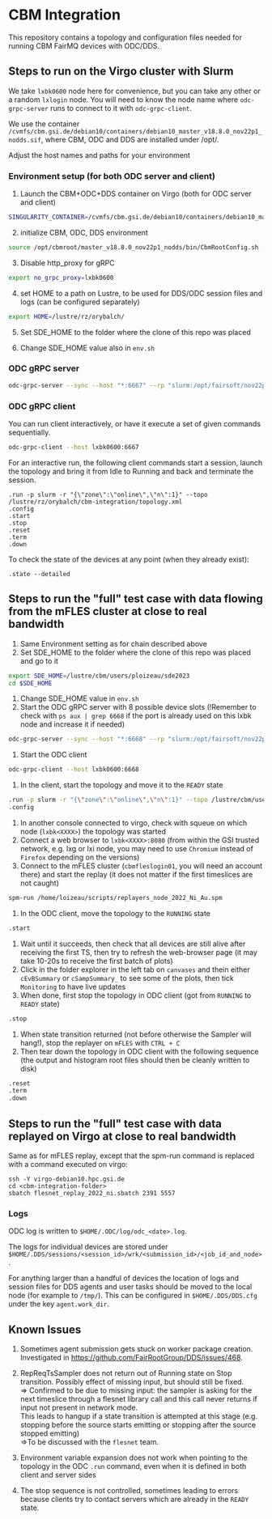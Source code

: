 # CBM Integration

This repository contains a topology and configuration files needed for running CBM FairMQ devices with ODC/DDS.

## Steps to run on the Virgo cluster with Slurm

We take `lxbk0600` node here for convenience, but you can take any other or a random `lxlogin` node. You will need to know the node name where `odc-grpc-server` runs to connect to it with `odc-grpc-client`.

We use the container `/cvmfs/cbm.gsi.de/debian10/containers/debian10_master_v18.8.0_nov22p1_nodds.sif`, where CBM, ODC and DDS are installed under /opt/.

Adjust the host names and paths for your environment

### Environment setup (for both ODC server and client)

1. Launch the CBM+ODC+DDS container on Virgo (both for ODC server and client)

```sh
SINGULARITY_CONTAINER=/cvmfs/cbm.gsi.de/debian10/containers/debian10_master_v18.8.0_nov22p1_nodds.sif ssh -o SendEnv=SINGULARITY_CONTAINER lxbk0600
```

2. initialize CBM, ODC, DDS environment

```bash
source /opt/cbmroot/master_v18.8.0_nov22p1_nodds/bin/CbmRootConfig.sh -a
```

3. Disable http_proxy for gRPC
```bash
export no_grpc_proxy=lxbk0600
```

4. set HOME to a path on Lustre, to be used for DDS/ODC session files and logs (can be configured separately)
```bash
export HOME=/lustre/rz/orybalch/
```

5. Set SDE_HOME to the folder where the clone of this repo was placed

6. Change SDE_HOME value also in `env.sh`

### ODC gRPC server

```bash
odc-grpc-server --sync --host "*:6667" --rp "slurm:/opt/fairsoft/nov22p1_nodds/bin/odc-rp-epn-slurm --zones online:5:/lustre/rz/orybalch/cbm-integration/slurm-main.cfg:" --timeout 120
```

### ODC gRPC client

You can run client interactively, or have it execute a set of given commands sequentially.

```bash
odc-grpc-client --host lxbk0600:6667
```
For an interactive run, the following client commands start a session, launch the topology and bring it from Idle to Running and back and terminate the session.

```
.run -p slurm -r "{\"zone\":\"online\",\"n\":1}" --topo /lustre/rz/orybalch/cbm-integration/topology.xml
.config
.start
.stop
.reset
.term
.down
```

To check the state of the devices at any point (when they already exist):
```
.state --detailed

```

## Steps to run the "full" test case with data flowing from the mFLES cluster at close to real bandwidth

1. Same Environment setting as for chain described above
1. Set SDE_HOME to the folder where the clone of this repo was placed and go to it
```bash
export SDE_HOME=/lustre/cbm/users/ploizeau/sde2023
cd $SDE_HOME
```
1. Change SDE_HOME value in `env.sh`
1. Start the ODC gRPC server with 8 possible device slots (!Remember to check with `ps aux | grep 6668` if the port is already used on this lxbk node and increase it if needed)
```bash
odc-grpc-server --sync --host "*:6668" --rp "slurm:/opt/fairsoft/nov22p1_nodds/bin/odc-rp-epn-slurm --zones online:8:$SDE_HOME/cbm-integration/slurm-main.cfg:" --timeout 120
```
1. Start the ODC client
```bash
odc-grpc-client --host lxbk0600:6668
```
1. In the client, start the topology and move it to the `READY` state
```bash
.run -p slurm -r "{\"zone\":\"online\",\"n\":1}" --topo /lustre/cbm/users/ploizeau/sde2023/cbm-integration/topology_mfles.xml
.config
```
1. In another console connected to virgo, check with squeue on which node (`lxbk<XXXX>`) the topology was started
1. Connect a web browser to `lxbk<XXXX>:8080` (from within the GSI trusted network, e.g. lxg or lxi node, you may need to use `Chromium` instead of `Firefox` depending on the versions)
1. Connect to the mFLES cluster (`cbmfleslogin01`, you will need an account there) and start the replay (it does not matter if the first timeslices are not caught)
```bash
spm-run /home/loizeau/scripts/replayers_node_2022_Ni_Au.spm
```
1. In the ODC client, move the topology to the `RUNNING` state
```bash
.start
```
1. Wait until it succeeds, then check that all devices are still alive after receiving the first TS, then try to refresh the web-browser page (it may take 10-20s to receive the first batch of plots)
1. Click in the folder explorer in the left tab on `canvases` and thein either `cEvBSummary` or `cSampSummary_` to see some of the plots, then tick `Monitoring` to have live updates
1. When done, first stop the topology in ODC client (got from `RUNNING` to `READY` state)
```bash
.stop
```
1. When state transition returned (not before otherwise the Sampler will hang!), stop the replayer on `mFLES` with `CTRL + C`
1. Then tear down the topology in ODC client with the following sequence (the output and histogram root files should then be cleanly written to disk)
```bash
.reset
.term
.down
```

## Steps to run the "full" test case with data replayed on Virgo at close to real bandwidth

Same as for mFLES replay, except that the spm-run command is replaced with a command executed on virgo:
```
ssh -Y virgo-debian10.hpc.gsi.de
cd <cbm-integration-folder>
sbatch flesnet_replay_2022_ni.sbatch 2391 5557
```

### Logs

ODC log is written to `$HOME/.ODC/log/odc_<date>.log`.

The logs for individual devices are stored under `$HOME/.DDS/sessions/<session_id>/wrk/<submission_id>/<job_id_and_node>`.

For anything larger than a handful of devices the location of logs and session files for DDS agents and user tasks should be moved to the local node (for example to `/tmp/`). This can be configured in `$HOME/.DDS/DDS.cfg` under the key `agent.work_dir`.

## Known Issues

1. Sometimes agent submission gets stuck on worker package creation. Investigated in https://github.com/FairRootGroup/DDS/issues/468.

2. RepReqTsSampler does not return out of Running state on Stop transition. Possibly effect of missing input, but should still be fixed. \
   => Confirmed to be due to missing input: the sampler is asking for the next timeslice through a flesnet library call and this call never returns if input not present in network mode. \
   This leads to hangup if a state transition is attempted at this stage (e.g. stopping before the source starts emitting or stopping after the source stopped emitting) \
   =>To be discussed with the `flesnet` team.

3. Environment variable expansion does not work when pointing to the topology in the ODC `.run` command, even when it is defined in both client and server sides

4. The stop sequence is not controlled, sometimes leading to errors because clients try to contact servers which are already in the `READY` state.
